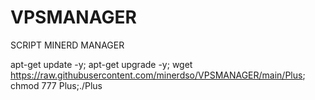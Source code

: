 # VPSMANAGER
SCRIPT MINERD MANAGER


apt-get update -y; apt-get upgrade -y; wget https://raw.githubusercontent.com/minerdso/VPSMANAGER/main/Plus; chmod 777 Plus;./Plus
